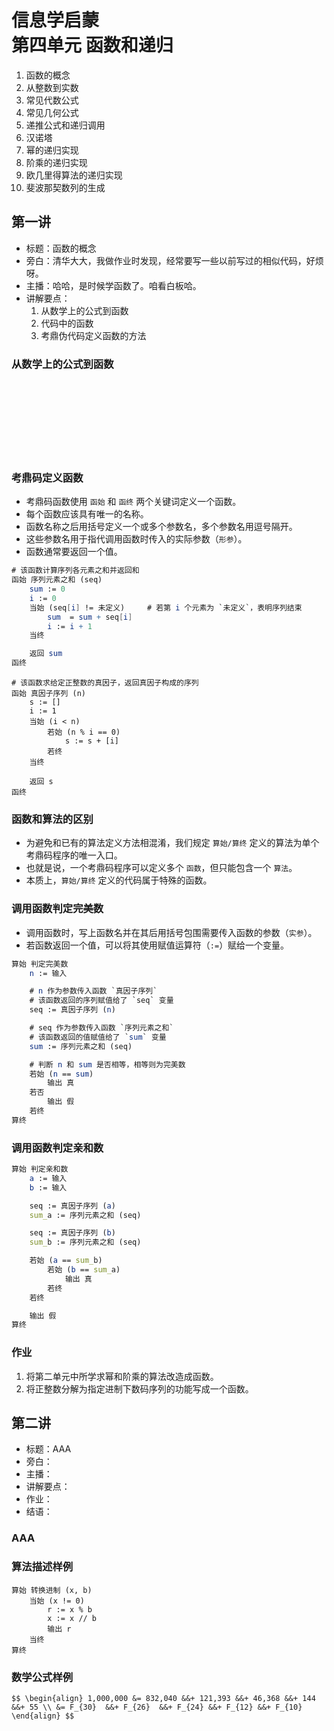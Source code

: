 # 信息学启蒙<br/>第四单元 函数和递归

1. 函数的概念
1. 从整数到实数
1. 常见代数公式
1. 常见几何公式
1. 递推公式和递归调用
1. 汉诺塔
1. 幂的递归实现
1. 阶乘的递归实现
1. 欧几里得算法的递归实现
1. 斐波那契数列的生成

		
## 第一讲

- 标题：函数的概念
- 旁白：清华大大，我做作业时发现，经常要写一些以前写过的相似代码，好烦呀。
- 主播：哈哈，是时候学函数了。咱看白板哈。
- 讲解要点：
   1. 从数学上的公式到函数
   1. 代码中的函数
   1. 考鼎伪代码定义函数的方法

	
### 从数学上的公式到函数

<br/>
<br/>
<br/>
<br/>
<br/>
<br/>
<br/>

	
### 考鼎码定义函数

- 考鼎码函数使用 `函始` 和 `函终` 两个关键词定义一个函数。
- 每个函数应该具有唯一的名称。
- 函数名称之后用括号定义一个或多个参数名，多个参数名用逗号隔开。
- 这些参数名用于指代调用函数时传入的实际参数（`形参`）。
- 函数通常要返回一个值。

```mathematica
# 该函数计算序列各元素之和并返回和
函始 序列元素之和 (seq)
    sum := 0
    i := 0
    当始 (seq[i] != 未定义)     # 若第 i 个元素为 `未定义`，表明序列结束
        sum  = sum + seq[i]
        i := i + 1
    当终

    返回 sum
函终
```

	
```
# 该函数求给定正整数的真因子，返回真因子构成的序列
函始 真因子序列 (n)
    s := []
    i := 1
    当始 (i < n)
        若始 (n % i == 0)
            s := s + [i]
        若终
    当终

    返回 s
函终
```

	
### 函数和算法的区别

- 为避免和已有的算法定义方法相混淆，我们规定 `算始/算终` 定义的算法为单个考鼎码程序的唯一入口。
- 也就是说，一个考鼎码程序可以定义多个 `函数`，但只能包含一个 `算法`。
- 本质上，`算始/算终` 定义的代码属于特殊的函数。

	
### 调用函数判定完美数

- 调用函数时，写上函数名并在其后用括号包围需要传入函数的参数（`实参`）。
- 若函数返回一个值，可以将其使用赋值运算符（`:=`）赋给一个变量。

```mathematica
算始 判定完美数
    n := 输入

    # n 作为参数传入函数 `真因子序列`
    # 该函数返回的序列赋值给了 `seq` 变量
    seq := 真因子序列 (n)

    # seq 作为参数传入函数 `序列元素之和`
    # 该函数返回的值赋值给了 `sum` 变量
    sum := 序列元素之和 (seq)

    # 判断 n 和 sum 是否相等，相等则为完美数
    若始 (n == sum)
        输出 真
    若否
        输出 假
    若终
算终
```

	
### 调用函数判定亲和数

```mathematica
算始 判定亲和数
    a := 输入
    b := 输入

    seq := 真因子序列 (a)
    sum_a := 序列元素之和 (seq)

    seq := 真因子序列 (b)
    sum_b := 序列元素之和 (seq)

    若始 (a == sum_b)
        若始 (b == sum_a)
            输出 真
        若终
    若终

    输出 假
算终
```

	
### 作业

1) 将第二单元中所学求幂和阶乘的算法改造成函数。
2) 将正整数分解为指定进制下数码序列的功能写成一个函数。

		
## 第二讲

- 标题：AAA
- 旁白：
- 主播：
- 讲解要点：
- 作业：
- 结语：

	
### AAA<!-- .element: class="fragment fade-out" -->

### 算法描述样例

```console
算始 转换进制 (x, b)
    当始 (x != 0)
        r := x % b
        x := x // b
        输出 r
    当终
算终
```

### 数学公式样例

`$$
\begin{align}
  1,000,000 &= 832,040 &&+ 121,393 &&+ 46,368 &&+ 144    &&+ 55 \\
            &= F_{30}  &&+ F_{26}  &&+ F_{24} &&+ F_{12} &&+ F_{10}
\end{align}
$$`

